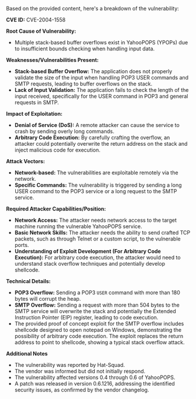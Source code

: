 Based on the provided content, here's a breakdown of the vulnerability:

**CVE ID:** CVE-2004-1558

**Root Cause of Vulnerability:**
*   Multiple stack-based buffer overflows exist in YahooPOPS (YPOPs) due to insufficient bounds checking when handling input data.

**Weaknesses/Vulnerabilities Present:**
*   **Stack-based Buffer Overflow:** The application does not properly validate the size of the input when handling POP3 USER commands and SMTP requests, leading to buffer overflows on the stack.
*   **Lack of Input Validation:** The application fails to check the length of the input received, specifically for the USER command in POP3 and general requests in SMTP.

**Impact of Exploitation:**
*   **Denial of Service (DoS):** A remote attacker can cause the service to crash by sending overly long commands.
*   **Arbitrary Code Execution:** By carefully crafting the overflow, an attacker could potentially overwrite the return address on the stack and inject malicious code for execution.

**Attack Vectors:**
*   **Network-based:** The vulnerabilities are exploitable remotely via the network.
*   **Specific Commands:** The vulnerability is triggered by sending a long USER command to the POP3 service or a long request to the SMTP service.

**Required Attacker Capabilities/Position:**
*   **Network Access:** The attacker needs network access to the target machine running the vulnerable YahooPOPS service.
*   **Basic Network Skills:** The attacker needs the ability to send crafted TCP packets, such as through Telnet or a custom script, to the vulnerable ports.
*  **Understanding of Exploit Development (For Arbitrary Code Execution):** For arbitrary code execution, the attacker would need to understand stack overflow techniques and potentially develop shellcode.

**Technical Details:**
*   **POP3 Overflow:** Sending a POP3 `USER` command with more than 180 bytes will corrupt the heap.
*   **SMTP Overflow:** Sending a request with more than 504 bytes to the SMTP service will overwrite the stack and potentially the Extended Instruction Pointer (EIP) register, leading to code execution.
*  The provided proof of concept exploit for the SMTP overflow includes shellcode designed to open notepad on Windows, demonstrating the possibility of arbitrary code execution. The exploit replaces the return address to point to shellcode, showing a typical stack overflow attack.

**Additional Notes**
*   The vulnerability was reported by Hat-Squad.
*   The vendor was informed but did not initially respond.
*   The vulnerability affected versions 0.4 through 0.6 of YahooPOPS.
*   A patch was released in version 0.6.1216, addressing the identified security issues, as confirmed by the vendor changelog.